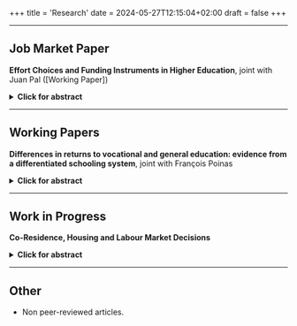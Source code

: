 +++
title = 'Research'
date = 2024-05-27T12:15:04+02:00
draft = false
+++

<!-- ==== large title
---- less large title
# this is a huge header #
## this is a smaller header ##
### this is even smaller ###
#### more small ####
##### even smaller ##### --> 

<!--<img src="https://mariebeigelman.github.io/pictures/coverpic3.jpg" align="center" width="40%" height="20%">-->


---

## Job Market Paper ##

**Effort Choices and Funding Instruments in Higher Education**, joint with Juan Pal ([Working Paper])

<!-- <sup>*Winner of Best Paper Awards at: QMUL Graduate Workshop 2023, UB Graduate Workshop 2021. Presented at: NEUDC 2023 in Harvard; UBC Dev/Pol Econ BrownBag seminar, PSE Economic History seminar ; LSE Graduate Economic History Seminar; UCL/STICERD/LSE Development Seminar; Kings' College Political Economic Graduate Workshop* </sup>
<sup> Funding: STEG-CEPR</sup>  -->

<details>

<summary> <b>Click for abstract </b></summary>
This paper examines the effects of Free College policies on student enrollment and academic performance, with a focus on the 2016 Chilean reform that granted tuition-free higher education to students from the lowest five income deciles. Using a difference-in-differences approach, we find that Free College increased enrollment and persistence in higher education but had modest effects on graduation and dropout rates. To disentangle the role of student effort from selection effects, we develop a structural model in which students choose effort levels in response to financial incentives. Our results highlight that Free College expanded access, in particular for low-achieving students. Despite the removal of academic progress requirements, we found no evidence of weakening performance.
</details>


---


## Working Papers ##


 **Differences in returns to vocational and general education: evidence from a differentiated schooling system**, joint with François Poinas

<details>
<summary> <b>Click for abstract </b></summary>
Returns to education literature has focused on the choice of major and years of schooling, but vocational education tracks have attracted less attention. In this paper, we study how the type of post-secondary education (general vs. vocational) affects occupational choices and wages in Germany. To do so, we develop a dynamic model of education and occupation choices, accounting for unobserved multidimensional ability. We find that after controlling for sorting of individuals with high cognitive ability in general tracks, non-cognitive ability can explain heterogeneity in wages.
</details>



---

## Work in Progress ##

 **Co-Residence, Housing and Labour Market Decisions**
<details>
<summary> <b>Click for abstract </b></summary>

</details>

<!--  <div id="banner" style="display: flex; justify-content: space-between; align-items: center;">


   <div class="inline-block" style="flex: 1; text-align: left;">
      <img src="/images/Wip_crime.jpg" style="max-width: 50%; max-height: 70%;">
   </div>

   <div class="inline-block" style="flex: 1; text-align: left;">
      <img src="/images/registre.png" style="max-width: 50%; max-height: 70%;">
   </div>
   </div> -->

---



## Other  ##

* Non peer-reviewed articles.

